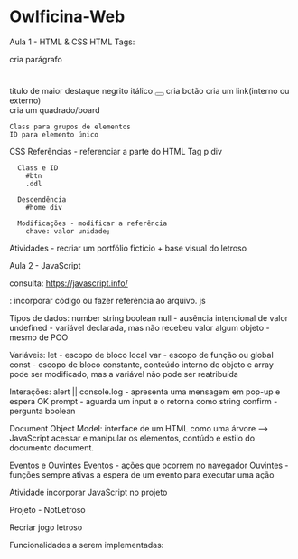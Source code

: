 # Owlficina-Web

Aula 1 - HTML & CSS
  HTML
    Tags:
      <p> </p> cria parágrafo
      <h1> </h1> título de maior destaque
      <strong> </strong> negrito
      <i> </i> itálico
      <button> </button> cria botão
      <a> </a> cria um link(interno ou externo)
      <div> </div> cria um quadrado/board
        
    Class para grupos de elementos
    ID para elemento único
  
  CSS
    Referências - referenciar a parte do HTML
      Tag
        p
        div
  
      Class e ID
        #btn
        .ddl
  
      Descendência
        #home div
  
      Modificações - modificar a referência 
        chave: valor unidade;

  Atividades - recriar um portfólio fictício + base visual do letroso
  
Aula 2 - JavaScript

  consulta: https://javascript.info/
  
  <script> </script>: incorporar código ou fazer referência ao arquivo. js
  
  Tipos de dados:
    number
    string
    boolean
    null - ausência intencional de valor
    undefined - variável declarada, mas não recebeu valor algum
    objeto - mesmo de POO
    
  Variáveis:
    let - escopo de bloco local
    var - escopo de função ou global
    const - escopo de bloco constante, conteúdo interno de objeto e array pode ser modificado, mas a variável não pode ser reatribuída

  Interações:
    alert || console.log - apresenta uma mensagem em pop-up e espera OK
    prompt - aguarda um input e o retorna como string
    confirm - pergunta boolean

  Document Object Model: interface de um HTML como uma árvore --> JavaScript acessar e manipular os elementos, contúdo e estilo do documento
    document.

  Eventos e Ouvintes
    Eventos - ações que ocorrem no navegador
    Ouvintes - funções sempre ativas a espera de um evento para executar uma ação

  Atividade incorporar JavaScript no projeto

Projeto - NotLetroso

  Recriar jogo letroso

  Funcionalidades a serem implementadas:
